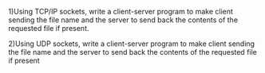 1)Using TCP/IP sockets, write a client-server program to make client sending
  the file name and the server to send back the contents of the requested file if
  present.

2)Using UDP sockets, write a client-server program to make client sending the
  file name and the server to send back the contents of the requested file if
  present

